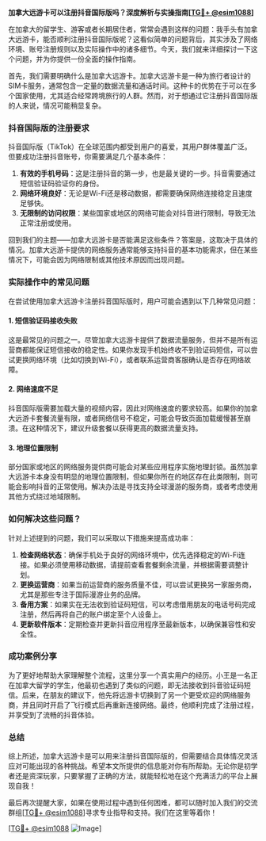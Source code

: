 **加拿大远游卡可以注册抖音国际版吗？深度解析与实操指南[[TG💪+ @esim1088](https://t.me/s/esim1088)]**

在加拿大的留学生、游客或者长期居住者，常常会遇到这样的问题：我手头有加拿大远游卡，能否顺利注册抖音国际版呢？这看似简单的问题背后，其实涉及了网络环境、账号注册规则以及实际操作中的诸多细节。今天，我们就来详细探讨一下这个问题，并为你提供一份全面的操作指南。

首先，我们需要明确什么是加拿大远游卡。加拿大远游卡是一种为旅行者设计的SIM卡服务，通常包含一定量的数据流量和通话时间。这种卡的优势在于可以在多个国家使用，尤其适合经常跨境旅行的人群。然而，对于想通过它注册抖音国际版的人来说，情况可能稍显复杂。

### 抖音国际版的注册要求

抖音国际版（TikTok）在全球范围内都受到用户的喜爱，其用户群体覆盖广泛。但要成功注册抖音账号，你需要满足几个基本条件：

1. **有效的手机号码**：这是注册抖音的第一步，也是最关键的一步。抖音需要通过短信验证码验证你的身份。
2. **网络环境良好**：无论是Wi-Fi还是移动数据，都需要确保网络连接稳定且速度足够快。
3. **无限制的访问权限**：某些国家或地区的网络可能会对抖音进行限制，导致无法正常注册或使用。

回到我们的主题——加拿大远游卡是否能满足这些条件？答案是，这取决于具体的情况。加拿大远游卡提供的网络服务通常能够支持抖音的基本功能需求，但在某些情况下，可能会因为网络限制或其他技术原因而出现问题。

### 实际操作中的常见问题

在尝试使用加拿大远游卡注册抖音国际版时，用户可能会遇到以下几种常见问题：

#### 1. 短信验证码接收失败
这是最常见的问题之一。尽管加拿大远游卡提供了数据流量服务，但并不是所有运营商都能保证短信接收的稳定性。如果你发现手机始终收不到验证码短信，可以尝试更换网络环境（比如切换到Wi-Fi），或者联系运营商客服确认是否存在网络故障。

#### 2. 网络速度不足
抖音国际版需要加载大量的视频内容，因此对网络速度的要求较高。如果你的加拿大远游卡套餐流量有限，或者网络信号不稳定，可能会导致页面加载缓慢甚至崩溃。在这种情况下，建议升级套餐以获得更高的数据流量支持。

#### 3. 地理位置限制
部分国家或地区的网络服务提供商可能会对某些应用程序实施地理封锁。虽然加拿大远游卡本身没有明显的地理位置限制，但如果你所在的地区存在此类限制，则可能会影响抖音的正常使用。解决办法是寻找支持全球漫游的服务商，或者考虑使用其他方式绕过地域限制。

### 如何解决这些问题？

针对上述提到的问题，我们可以采取以下措施来提高成功率：

1. **检查网络状态**：确保手机处于良好的网络环境中，优先选择稳定的Wi-Fi连接。如果必须使用移动数据，请提前查看套餐剩余流量，并根据需要调整计划。
2. **更换运营商**：如果当前运营商的服务质量不佳，可以尝试更换另一家服务商，尤其是那些专注于国际漫游业务的品牌。
3. **备用方案**：如果实在无法收到验证码短信，可以考虑借用朋友的电话号码完成注册，然后再将自己的账户绑定至个人设备上。
4. **更新软件版本**：定期检查并更新抖音应用程序至最新版本，以确保兼容性和安全性。

### 成功案例分享

为了更好地帮助大家理解整个流程，这里分享一个真实用户的经历。小王是一名正在加拿大留学的学生，他最初也遇到了类似的问题，即无法接收到抖音验证码短信。后来，在朋友的建议下，他先将远游卡切换到了另一个更受欢迎的网络服务商，并且同时开启了飞行模式后再重新连接网络。最终，他顺利完成了注册过程，并享受到了流畅的抖音体验。

### 总结

综上所述，加拿大远游卡是可以用来注册抖音国际版的，但需要结合具体情况灵活应对可能出现的各种挑战。希望本文所提供的信息能对你有所帮助。无论你是初学者还是资深玩家，只要掌握了正确的方法，就能轻松地在这个充满活力的平台上展现自我！

最后再次提醒大家，如果在使用过程中遇到任何困难，都可以随时加入我们的交流群组[[TG💪+ @esim1088](https://t.me/s/esim1088)]寻求专业指导和支持。我们在这里等着你！

[[TG💪+ @esim1088](https://t.me/s/esim1088) ![Image](https://i.postimg.cc/4NQfJmqS/Snipaste-2025-05-13-00-14-12.png)]